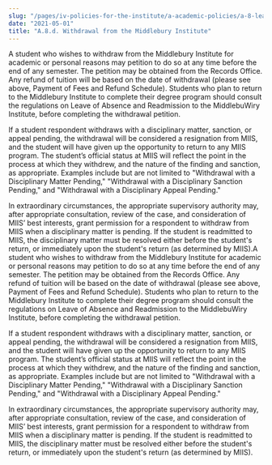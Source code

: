 ```yaml
---
slug: "/pages/iv-policies-for-the-institute/a-academic-policies/a-8-leaves-of-absence-withdrawal-suspension-expulsion-and-graduation/a-8-d-withdrawal-from-middlebury-institute"
date: "2021-05-01"
title: "A.8.d. Withdrawal from the Middlebury Institute"
---
```


A student who wishes to withdraw from the Middlebury Institute for academic or personal reasons may petition to do so at any time before the end of any semester. The petition may be obtained from the Records Office. Any refund of tuition will be based on the date of withdrawal (please see above, Payment of Fees and Refund Schedule). Students who plan to return to the Middlebury Institute to complete their degree program should consult the regulations on Leave of Absence and Readmission to the MiddlebuWiry Institute, before completing the withdrawal petition.

If a student respondent withdraws with a disciplinary matter, sanction, or appeal pending, the withdrawal will be considered a resignation from MIIS, and the student will have given up the opportunity to return to any MIIS program. The student’s official status at MIIS will reflect the point in the process at which they withdrew, and the nature of the finding and sanction, as appropriate. Examples include but are not limited to "Withdrawal with a Disciplinary Matter Pending," "Withdrawal with a Disciplinary Sanction Pending," and "Withdrawal with a Disciplinary Appeal Pending."

In extraordinary circumstances, the appropriate supervisory authority may, after appropriate consultation, review of the case, and consideration of MIIS’ best interests, grant permission for a respondent to withdraw from MIIS when a disciplinary matter is pending. If the student is readmitted to MIIS, the disciplinary matter must be resolved either before the student's return, or immediately upon the student's return (as determined by MIIS).A student who wishes to withdraw from the Middlebury Institute for academic or personal reasons may petition to do so at any time before the end of any semester. The petition may be obtained from the Records Office. Any refund of tuition will be based on the date of withdrawal (please see above, Payment of Fees and Refund Schedule). Students who plan to return to the Middlebury Institute to complete their degree program should consult the regulations on Leave of Absence and Readmission to the MiddlebuWiry Institute, before completing the withdrawal petition.

If a student respondent withdraws with a disciplinary matter, sanction, or appeal pending, the withdrawal will be considered a resignation from MIIS, and the student will have given up the opportunity to return to any MIIS program. The student’s official status at MIIS will reflect the point in the process at which they withdrew, and the nature of the finding and sanction, as appropriate. Examples include but are not limited to "Withdrawal with a Disciplinary Matter Pending," "Withdrawal with a Disciplinary Sanction Pending," and "Withdrawal with a Disciplinary Appeal Pending."

In extraordinary circumstances, the appropriate supervisory authority may, after appropriate consultation, review of the case, and consideration of MIIS’ best interests, grant permission for a respondent to withdraw from MIIS when a disciplinary matter is pending. If the student is readmitted to MIIS, the disciplinary matter must be resolved either before the student's return, or immediately upon the student's return (as determined by MIIS).
